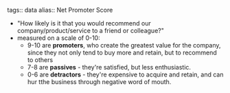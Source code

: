 tags:: data
alias:: Net Promoter Score

- "How likely is it that you would recommend our company/product/service to a friend or colleague?"
- measured on a scale of 0-10:
	- 9-10 are **promoters**, who create the greatest value for the company, since they not only tend to buy more and retain, but to recommend to others
	- 7-8 are **passives** - they're satisfied, but less enthusiastic.
	- 0-6 are **detractors** - they're expensive to acquire and retain, and can hur tthe business through negative word of mouth.
